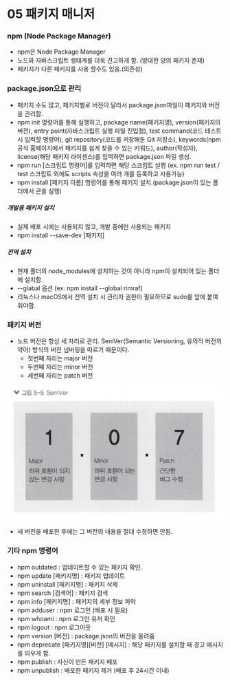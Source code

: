# 05 패키지 매니저

### npm (Node Package Manager)

- npm은 Node Package Manager
- 노드와 자바스크립트 생태계를 더욱 견고하게 함. (방대한 양의 패키지 존재)
- 패키지가 다른 패키지를 사용 할수도 있음.(의존성)

### package.json으로 관리

- 패키지 수도 많고, 패키지별로 버전이 달라서 package.json파일이 패키지와 버전을 관리함.
- npm init 명령어를 통해 실행하고, package name(패키지명), version(패키지의 버전), entry point(자바스크립트 실행 파일 진입점), test command(코드 테스트 시 입력할 명령어), git repository(코드를 저장해둔 Git 저장소), keywords(npm 공식 홈페이지에서 패키지를 쉽게 찾을 수 있는 키워드), author(작성자), license(해당 패키지 라이센스)를 입력하면 package.json 파일 생성.
- npm run [스크립트 명령어]를 입력하면 해당 스크립트 실행 (ex. npm run test / test 스크립트 외에도 scripts 속성을 여러 개를 등록하고 사용가능)
- npm install [패키지 이름] 명령어를 통해 패키지 설치.(package.json이 있는 폴더에서 콘솔 실행)

##### 개발용 패키지 설치

- 실제 배포 시에는 사용되지 않고, 개발 중에만 사용되는 패키지
- npm install --save-dev [패키지]

##### 전역 설치

- 현재 폴더의 node_modules에 설치하는 것이 아니라 npm이 설치되어 있는 폴더에 설치함.
- --glabal 옵션 (ex. npm install --global rimraf)
- 리눅스나 macOS에서 전역 설치 시 관리자 권한이 필요하므로 sudo를 앞에 붙여줘야함.

### 패키지 버전

- 노드 버전은 항상 세 자리로 관리. SemVer(Semantic Versioning, 유의적 버전의 약어) 방식의 버전 넘버링을 따르기 때문이다.
    * 첫번째 자리는 major 버전
    * 두번째 자리는 minor 버전
    * 세번째 자리는 patch 버전
    
![노드 패키지 버전](./img/5-1.png)

- 새 버전을 배포한 후에는 그 버전의 내용을 절대 수정하면 안됨.

### 기타 npm 명령어

- npm outdated : 업데이트할 수 있는 패키지 확인.
- npm update [패키지명] : 패키지 업데이트
- npm uninstall [패키지명] : 패키지 삭제
- npm search [검색어] : 패키지 검색
- npm info [패키지명] : 패키지의 세부 정보 파악
- npm adduser : npm 로그인 (배포 시 필요)
- npm whoami : npm 로그인 유저 확인
- npm logout : npm 로그아웃
- npm version [버전] : package.json의 버전을 올려줌
- npm deprecate [패키지명][버전] [메시지] : 해당 패키지를 설치할 때 경고 메시지를 띄우게 함.
- npm publish : 자신이 만든 패키지 배포
- npm unpublish : 배포한 패키지 제거 (배포 후 24시간 이내)


